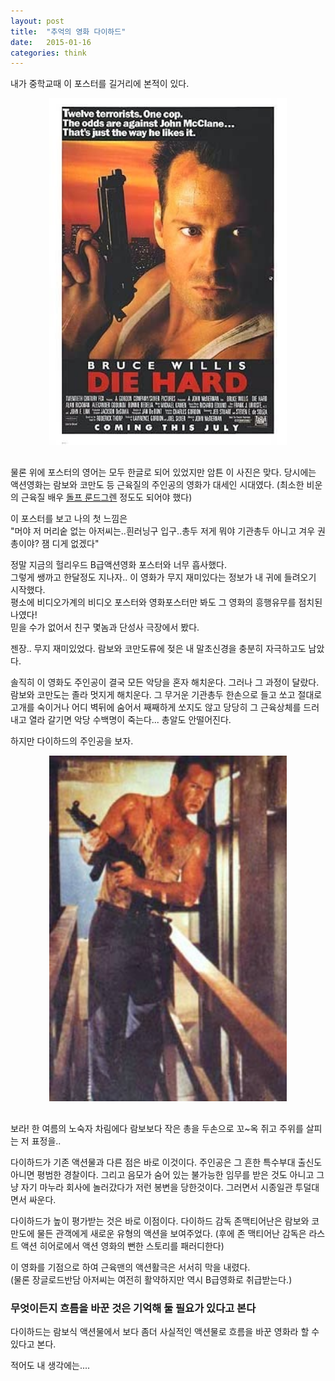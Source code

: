 ```yaml
---
layout: post
title:  "추억의 영화 다이하드"
date:   2015-01-16
categories: think
---
```


내가 중학교때 이 포스터를 길거리에 본적이 있다.

<div style="text-align:center;margin-bottom: 30px;"><img src="/assets/images/diehard1.jpg" style="width:380px"></div>  

물론 위에 포스터의 영어는 모두 한글로 되어 있었지만 암튼 이 사진은 맞다. 당시에는 액션영화는 람보와 코만도 등 근육질의 주인공의 영화가 대세인 시대였다.
(최소한 비운의 근육질 배우 [돌프 룬드그렌](http://ko.wikipedia.org/wiki/%EB%8F%8C%ED%94%84_%EB%A3%AC%EB%93%9C%EA%B7%B8%EB%A0%8C) 정도도 되어야 했다)  

이 포스터를 보고 나의 첫 느낌은  
"머야 저 머리숱 없는 아저씨는..흰러닝구 입구..총두 저게 뭐야 기관총두 아니고 겨우 권총이야? 잼 디게 없겠다"  

정말 지금의 헐리우드 B급액션영화 포스터와 너무 흡사했다.  
그렇게 쌩까고 한달정도 지나자.. 이 영화가 무지 재미있다는 정보가 내 귀에 들려오기 시작했다.  
평소에 비디오가계의 비디오 포스터와 영화포스터만 봐도 그 영화의 흥행유무를 점치된 나였다!  
믿을 수가 없어서 친구 몇놈과 단성사 극장에서 봤다.  

젠장.. 무지 재미있었다. 람보와 코만도류에 젖은 내 말초신경을 충분히 자극하고도 남았다.

솔직히 이 영화도 주인공이 결국 모든 악당을 혼자 해치운다.
그러나 그 과정이 달랐다.  람보와 코만도는 졸라 멋지게 해치운다. 그 무거운 기관총두 한손으로
들고 쏘고 절대로 고개를 숙이거나 어디 벽뒤에 숨어서 째째하게 쏘지도 않고 당당히 그 근육상체를 드러내고 열라 갈기면 악당 수백명이 죽는다...
총알도 안떨어진다.

하지만 다이하드의 주인공을 보자.

<div style="text-align:center;margin-bottom: 30px;"><img src="/assets/images/diehard2.jpg" style="width:380px"></div>  

보라! 한 여름의 노숙자 차림에다 람보보다 작은 총을 두손으로 꼬~옥 쥐고 주위를 살피는 저 표정을..  

다이하드가 기존 액션물과 다른 점은 바로 이것이다.
주인공은 그 흔한 특수부대 출신도 아니면 평범한 경찰이다. 그리고 음모가 숨어 있는 불가능한 임무를 받은 것도 아니고 그냥 자기 마누라 회사에 놀러갔다가 저런 봉변을 당한것이다.
그러면서 시종일관 투덜대면서 싸운다.  

다이하드가 높이 평가받는 것은 바로 이점이다.
다이하드 감독 존맥티어난은 람보와 코만도에 물든 관객에게 새로운 유형의 액션을 보여주었다.
(후에 존 맥티어난 감독은 라스트 액션 히어로에서 액션 영화의 뻔한 스토리를 패러디한다)  

이 영화를 기점으로 하여 근육맨의 액션활극은 서서히 막을 내렸다.  
(물론 장글로드반담 아저씨는 여전히 활약하지만 역시 B급영화로 취급받는다.)

### 무엇이든지 흐름을 바꾼 것은 기억해 둘 필요가 있다고 본다

다이하드는 람보식 액션물에서 보다 좀더 사실적인 액션물로 흐름을 바꾼 영화라 할 수 있다고
본다.  

적어도 내 생각에는....

